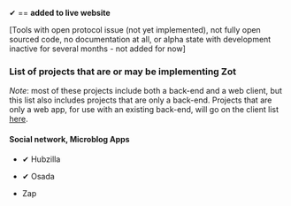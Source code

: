 &#10004; == **added to live website**

[Tools with open protocol issue (not yet implemented), not fully open sourced code, no documentation at all, or alpha state with development inactive for several months - not added for now]

### List of projects that are or may be implementing Zot

*Note*: most of these projects include both a back-end and a web client, but this list also includes projects that are only a back-end. Projects that are only a web app, for use with an existing back-end, will go on the client list [here](https://gitlab.com/fediverse/fediverse.gitlab.io/wikis/watchlist-for-client-apps).

#### Social network, Microblog Apps

* &#10004; Hubzilla

* &#10004; Osada

* Zap